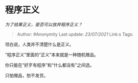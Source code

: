 # 程序正义
*为了结果正义，是否可以放弃程序正义？*

> Author: #Anonymity
> Last update: *23/07/2021* 
> Link:s
> Tags:    



坦白说，人类并不清楚什么是正义。

“程序正义”里面的“正义”本来就是一种随机赠品。

你只能在“好歹有程序”和“什么都没有”之间选。

只拍赠品，恕不发货。



